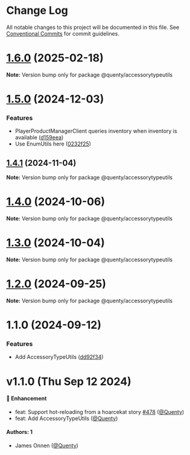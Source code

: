# Change Log

All notable changes to this project will be documented in this file.
See [Conventional Commits](https://conventionalcommits.org) for commit guidelines.

# [1.6.0](https://github.com/Quenty/NevermoreEngine/compare/@quenty/accessorytypeutils@1.5.0...@quenty/accessorytypeutils@1.6.0) (2025-02-18)

**Note:** Version bump only for package @quenty/accessorytypeutils





# [1.5.0](https://github.com/Quenty/NevermoreEngine/compare/@quenty/accessorytypeutils@1.4.1...@quenty/accessorytypeutils@1.5.0) (2024-12-03)


### Features

* PlayerProductManagerClient queries inventory when inventory is available ([d159eea](https://github.com/Quenty/NevermoreEngine/commit/d159eeade8701bcbcd87e97126df3c3dfb155b8c))
* Use EnumUtils here ([0232f25](https://github.com/Quenty/NevermoreEngine/commit/0232f25f0bdcd57801e053abd3766a0dc32eeb9a))





## [1.4.1](https://github.com/Quenty/NevermoreEngine/compare/@quenty/accessorytypeutils@1.4.0...@quenty/accessorytypeutils@1.4.1) (2024-11-04)

**Note:** Version bump only for package @quenty/accessorytypeutils





# [1.4.0](https://github.com/Quenty/NevermoreEngine/compare/@quenty/accessorytypeutils@1.3.0...@quenty/accessorytypeutils@1.4.0) (2024-10-06)

**Note:** Version bump only for package @quenty/accessorytypeutils





# [1.3.0](https://github.com/Quenty/NevermoreEngine/compare/@quenty/accessorytypeutils@1.2.0...@quenty/accessorytypeutils@1.3.0) (2024-10-04)

**Note:** Version bump only for package @quenty/accessorytypeutils





# [1.2.0](https://github.com/Quenty/NevermoreEngine/compare/@quenty/accessorytypeutils@1.1.0...@quenty/accessorytypeutils@1.2.0) (2024-09-25)

**Note:** Version bump only for package @quenty/accessorytypeutils





# 1.1.0 (2024-09-12)


### Features

* Add AccessoryTypeUtils ([dd92f34](https://github.com/Quenty/NevermoreEngine/commit/dd92f349d0331a92921046cdb3e446dad8052f10))





# v1.1.0 (Thu Sep 12 2024)

#### 🚀 Enhancement

- feat: Support hot-reloading from a hoarcekat story [#478](https://github.com/Quenty/NevermoreEngine/pull/478) ([@Quenty](https://github.com/Quenty))
- feat: Add AccessoryTypeUtils ([@Quenty](https://github.com/Quenty))

#### Authors: 1

- James Onnen ([@Quenty](https://github.com/Quenty))
